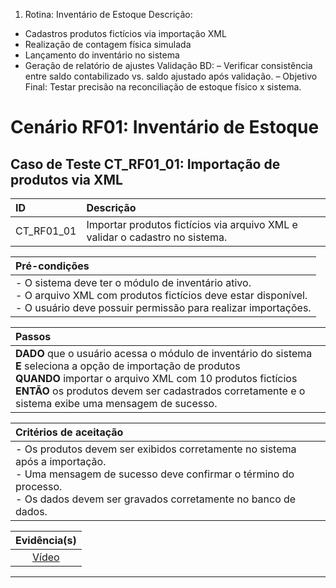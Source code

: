 1. Rotina: Inventário de Estoque
Descrição: 
- Cadastros produtos fictícios via importação XML 
- Realização de contagem física simulada 
- Lançamento do inventário no sistema 
- Geração de relatório de ajustes 
Validação BD: 
– Verificar consistência entre saldo contabilizado vs. 
saldo ajustado após validação. 
– Objetivo Final: Testar precisão na reconciliação de 
estoque físico x sistema.

# **Cenário RF01: Inventário de Estoque**

## **Caso de Teste CT_RF01_01: Importação de produtos via XML**

| ID | Descrição |
| :-- | :-- |
| CT_RF01_01 | Importar produtos fictícios via arquivo XML e validar o cadastro no sistema. |

| **Pré-condições** |
| :-- |
| - O sistema deve ter o módulo de inventário ativo. <br> - O arquivo XML com produtos fictícios deve estar disponível. <br> - O usuário deve possuir permissão para realizar importações. |

| **Passos** |
| :-- |
| **DADO** que o usuário acessa o módulo de inventário do sistema <br> **E** seleciona a opção de importação de produtos <br> **QUANDO** importar o arquivo XML com 10 produtos fictícios <br> **ENTÃO** os produtos devem ser cadastrados corretamente e o sistema exibe uma mensagem de sucesso. |

| **Critérios de aceitação** |
| :-- |
| - Os produtos devem ser exibidos corretamente no sistema após a importação. <br> - Uma mensagem de sucesso deve confirmar o término do processo. <br> - Os dados devem ser gravados corretamente no banco de dados. |

| **Evidência(s)** |
| :--: |
| [Vídeo](https://drive.google.com/file/d/1sisb2wxwuKPkvf29Uo6T6c50YKp9qQ0J/view?usp=sharing) |

---
